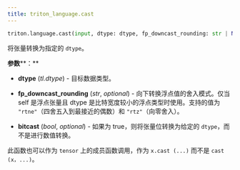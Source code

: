 ```yaml
---
title: triton_language.cast
---
```


```python
triton.language.cast(input, dtype: dtype, fp_downcast_rounding: str | None = None, bitcast: bool = False)
```

将张量转换为指定的 `dtype`。


**参数****：**

* **dtype** (*tl.dtype*) - 目标数据类型。

* **fp_downcast_rounding** (*str*, *optional*) - 向下转换浮点值的舍入模式。仅当 self 是浮点张量且 dtype 是比特宽度较小的浮点类型时使用。支持的值为 `"rtne"`（四舍五入到最接近的偶数）和 `"rtz"`（向零舍入）。

* **bitcast** (*bool*, *optional*) - 如果为 true，则将张量位转换为给定的 `dtype`，而不是进行数值转换。

此函数也可以作为 `tensor` 上的成员函数调用，作为 `x.cast (...)` 而不是  `cast (x，...)`。

